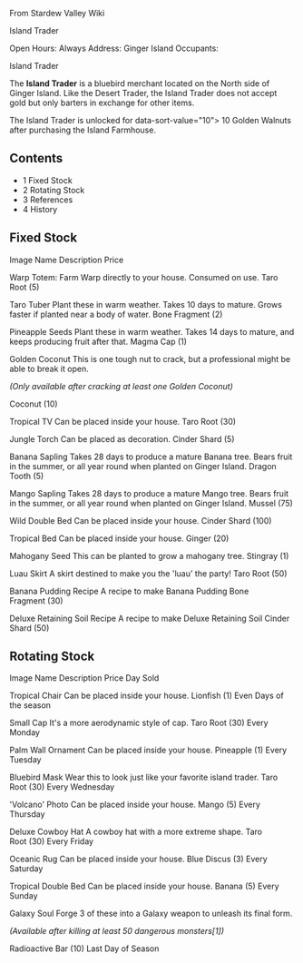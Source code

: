 From Stardew Valley Wiki

Island Trader

Open Hours: Always Address: Ginger Island Occupants:

Island Trader

The **Island Trader** is a bluebird merchant located on the North side of Ginger Island. Like the Desert Trader, the Island Trader does not accept gold but only barters in exchange for other items.

The Island Trader is unlocked for data-sort-value="10"&gt; 10 Golden Walnuts after purchasing the Island Farmhouse.

## Contents

- 1 Fixed Stock
- 2 Rotating Stock
- 3 References
- 4 History

## Fixed Stock

Image Name Description Price

Warp Totem: Farm Warp directly to your house. Consumed on use. Taro Root (5)

Taro Tuber Plant these in warm weather. Takes 10 days to mature. Grows faster if planted near a body of water. Bone Fragment (2)

Pineapple Seeds Plant these in warm weather. Takes 14 days to mature, and keeps producing fruit after that. Magma Cap (1)

Golden Coconut This is one tough nut to crack, but a professional might be able to break it open.

*(Only available after cracking at least one Golden Coconut)*

Coconut (10)

Tropical TV Can be placed inside your house. Taro Root (30)

Jungle Torch Can be placed as decoration. Cinder Shard (5)

Banana Sapling Takes 28 days to produce a mature Banana tree. Bears fruit in the summer, or all year round when planted on Ginger Island. Dragon Tooth (5)

Mango Sapling Takes 28 days to produce a mature Mango tree. Bears fruit in the summer, or all year round when planted on Ginger Island. Mussel (75)

Wild Double Bed Can be placed inside your house. Cinder Shard (100)

Tropical Bed Can be placed inside your house. Ginger (20)

Mahogany Seed This can be planted to grow a mahogany tree. Stingray (1)

Luau Skirt A skirt destined to make you the 'luau' the party! Taro Root (50)

Banana Pudding Recipe A recipe to make Banana Pudding Bone Fragment (30)

Deluxe Retaining Soil Recipe A recipe to make Deluxe Retaining Soil Cinder Shard (50)

## Rotating Stock

Image Name Description Price Day Sold

Tropical Chair Can be placed inside your house. Lionfish (1) Even Days of the season

Small Cap It's a more aerodynamic style of cap. Taro Root (30) Every Monday

Palm Wall Ornament Can be placed inside your house. Pineapple (1) Every Tuesday

Bluebird Mask Wear this to look just like your favorite island trader. Taro Root (30) Every Wednesday

'Volcano' Photo Can be placed inside your house. Mango (5) Every Thursday

Deluxe Cowboy Hat A cowboy hat with a more extreme shape. Taro Root (30) Every Friday

Oceanic Rug Can be placed inside your house. Blue Discus (3) Every Saturday

Tropical Double Bed Can be placed inside your house. Banana (5) Every Sunday

Galaxy Soul Forge 3 of these into a Galaxy weapon to unleash its final form.

*(Available after killing at least 50 dangerous monsters\[1])*

Radioactive Bar (10) Last Day of Season